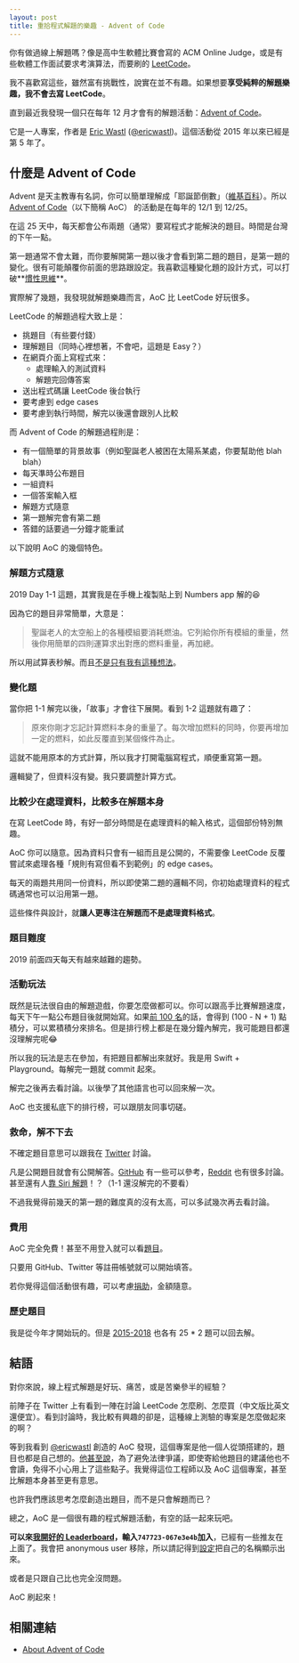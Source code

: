 ```yaml
---
layout: post
title: 重拾程式解題的樂趣 - Advent of Code
---
```


你有做過線上解題嗎？像是高中生軟體比賽會寫的 ACM Online Judge，或是有些軟體工作面試要求考演算法，而要刷的 [LeetCode](https://leetcode.com)。

我不喜歡寫這些，雖然富有挑戰性，說實在並不有趣。如果想要**享受純粹的解題樂趣，我不會去寫 LeetCode**。

直到最近我發現一個只在每年 12 月才會有的解題活動：[Advent of Code](https://adventofcode.com)。

它是一人專案，作者是 [Eric Wastl](http://was.tl/) ([@ericwastl](https://twitter.com/ericwastl))。這個活動從 2015 年以來已經是第 5 年了。

## 什麼是 Advent of Code

Advent 是天主教專有名詞，你可以簡單理解成「耶誕節倒數」（[維基百科](https://zh.wikipedia.org/wiki/將臨期)）。所以 [Advent of Code](https://adventofcode.com)（以下簡稱 AoC） 的活動是在每年的 12/1 到 12/25。

在這 25 天中，每天都會公布兩題（通常）要寫程式才能解決的題目。時間是台灣的下午一點。

第一題通常不會太難，而你要解開第一題以後才會看到第二題的題目，是第一題的變化。很有可能顛覆你前面的思路跟設定。我喜歡這種變化題的設計方式，可以打破**[慣性思維](https://zh.wikipedia.org/wiki/慣性思維)**。

實際解了幾題，我發現就解題樂趣而言，AoC 比 LeetCode 好玩很多。

LeetCode 的解題過程大致上是：

* 挑題目（有些要付錢）
* 理解題目（同時心裡想著，不會吧，這題是 Easy？）
* 在網頁介面上寫程式來：
	* 處理輸入的測試資料
	* 解題完回傳答案
* 送出程式碼讓 LeetCode 後台執行
* 要考慮到 edge cases
* 要考慮到執行時間，解完以後還會跟別人比較

而 Advent of Code 的解題過程則是：

* 有一個簡單的背景故事（例如聖誕老人被困在太陽系某處，你要幫助他 blah blah）
* 每天準時公布題目
* 一組資料
* 一個答案輸入框
* 解題方式隨意
* 第一題解完會有第二題
* 答錯的話要過一分鐘才能重試

以下說明 AoC 的幾個特色。

### 解題方式隨意

2019 Day 1-1 這題，其實我是在手機上複製貼上到 Numbers app 解的😆

因為它的題目非常簡單，大意是：

> 聖誕老人的太空船上的各種模組要消耗燃油。它列給你所有模組的重量，然後你用簡單的四則運算求出對應的燃料重量，再加總。

所以用試算表秒解。而且[不是只有我有這種想法](https://twitter.com/ohyes1h/status/1202048971616616448?s=20)。

### 變化題

當你把 1-1 解完以後，「故事」才會往下展開。看到 1-2 這題就有趣了：

> 原來你剛才忘記計算燃料本身的重量了。每次增加燃料的同時，你要再增加一定的燃料，如此反覆直到某個條件為止。

這就不能用原本的方式計算，所以我才打開電腦寫程式，順便重寫第一題。

邏輯變了，但資料沒有變。我只要調整計算方式。

### 比較少在處理資料，比較多在解題本身

在寫 LeetCode 時，有好一部分時間是在處理資料的輸入格式，這個部份特別無趣。

AoC 你可以隨意。因為資料只會有一組而且是公開的，不需要像 LeetCode 反覆嘗試來處理各種「規則有寫但看不到範例」的 edge cases。

每天的兩題共用同一份資料，所以即使第二題的邏輯不同，你初始處理資料的程式碼通常也可以沿用第一題。

這些條件與設計，就**讓人更專注在解題而不是處理資料格式**。

### 題目難度

2019 前面四天每天有越來越難的趨勢。

### 活動玩法

既然是玩法很自由的解題遊戲，你要怎麼做都可以。你可以跟高手比賽解題速度，每天下午一點公布題目後就開始寫。如果[前 100 名](https://adventofcode.com/2019/leaderboard)的話，會得到 (100 - N + 1) 點積分，可以累積積分來排名。但是排行榜上都是在幾分鐘內解完，我可能題目都還沒理解完呢😂

所以我的玩法是志在參加，有把題目都解出來就好。我是用 Swift + Playground。每解完一題就 commit 起來。

解完之後再去看討論。以後學了其他語言也可以回來解一次。

AoC 也支援私底下的排行榜，可以跟朋友同事切磋。

### 救命，解不下去

不確定題目意思可以跟我在 [Twitter](https://twitter.com/ethanhuang13) 討論。

凡是公開題目就會有公開解答。[GitHub](https://github.com/Bogdanp/awesome-advent-of-code) 有一些可以參考，[Reddit](https://www.reddit.com/r/adventofcode/) 也有很多討論。甚至還有人[靠 Siri 解題](https://www.reddit.com/r/adventofcode/comments/e5q63j/2019_day_1_did_someone_say_siri/)！？（1-1 還沒解完的不要看）

不過我覺得前幾天的第一題的難度真的沒有太高，可以多試幾次再去看討論。

### 費用

AoC 完全免費！甚至不用登入就可以看[題目](https://adventofcode.com)。

只要用 GitHub、Twitter 等註冊帳號就可以開始填答。

若你覺得這個活動很有趣，可以考慮[捐助](https://adventofcode.com/2019/support)，金額隨意。

### 歷史題目

我是從今年才開始玩的。但是 [2015-2018](https://adventofcode.com/2019/events) 也各有 25 * 2 題可以回去解。

## 結語

對你來說，線上程式解題是好玩、痛苦，或是苦樂參半的經驗？

前陣子在 Twitter 上有看到一陣在討論 LeetCode 怎麼刷、怎麼買（中文版比英文還便宜）。看到討論時，我比較有興趣的卻是，這種線上測驗的專案是怎麼做起來的啊？

等到我看到 [@ericwastl](https://twitter.com/ericwastl) 創造的 AoC 發現，這個專案是他一個人從頭搭建的，題目也都是自己想的。[他甚至說](https://adventofcode.com/2019/about)，為了避免法律爭議，即使寄給他題目的建議他也不會讀，免得不小心用上了這些點子。我覺得這位工程師以及 AoC 這個專案，甚至比解題本身甚至更有意思。

也許我們應該思考怎麼創造出題目，而不是只會解題而已？

總之，AoC 是一個很有趣的程式解題活動，有空的話一起來玩吧。

**可以來[我開好的 Leaderboard](https://adventofcode.com/2019/leaderboard/private)，輸入`747723-067e3e4b`加入**，已經有一些推友在上面了。我會把 anonymous user 移除，所以請記得到[設定](https://adventofcode.com/2019/settings)把自己的名稱顯示出來。

或者是只跟自己比也完全沒問題。

AoC 刷起來！

## 相關連結

* [About Advent of Code](https://adventofcode.com/2019/about)